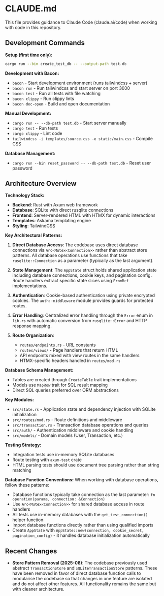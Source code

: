 # CLAUDE.md

This file provides guidance to Claude Code (claude.ai/code) when working with code in this repository.

## Development Commands

**Setup (first time only):**
```bash
cargo run --bin create_test_db -- --output-path test.db
```

**Development with Bacon:**
- `bacon` - Start development environment (runs tailwindcss + server)
- `bacon run` - Run tailwindcss and start server on port 3000
- `bacon test` - Run all tests with file watching
- `bacon clippy` - Run clippy lints
- `bacon doc-open` - Build and open documentation

**Manual Development:**
- `cargo run -- --db-path test.db` - Start server manually
- `cargo test` - Run tests
- `cargo clippy` - Lint code
- `tailwindcss -i templates/source.css -o static/main.css` - Compile CSS

**Database Management:**
- `cargo run --bin reset_password -- --db-path test.db` - Reset user password

## Architecture Overview

**Technology Stack:**
- **Backend**: Rust with Axum web framework
- **Database**: SQLite with direct rusqlite connections
- **Frontend**: Server-rendered HTML with HTMX for dynamic interactions
- **Templates**: Askama templating engine
- **Styling**: TailwindCSS

**Key Architectural Patterns:**

1. **Direct Database Access**: The codebase uses direct database connections via `Arc<Mutex<Connection>>` rather than abstract store patterns. All database operations use functions that take `rusqlite::Connection` as a parameter (typically as the last argument).

2. **State Management**: The `AppState` struct holds shared application state including database connections, cookie keys, and pagination config. Route handlers extract specific state slices using `FromRef` implementations.

3. **Authentication**: Cookie-based authentication using private encrypted cookies. The `auth::middleware` module provides guards for protected routes.

4. **Error Handling**: Centralized error handling through the `Error` enum in `lib.rs` with automatic conversion from `rusqlite::Error` and HTTP response mapping.

5. **Route Organization**:
   - `routes/endpoints.rs` - URL constants
   - `routes/views/` - Page handlers that return HTML
   - API endpoints mixed with view routes in the same handlers
   - HTMX-specific headers handled in `routes/mod.rs`

**Database Schema Management:**
- Tables are created through `CreateTable` trait implementations
- Models use `MapRow` trait for SQL result mapping
- Direct SQL queries preferred over ORM abstractions

**Key Modules:**
- `src/state.rs` - Application state and dependency injection with SQLite initialization
- `src/routes/mod.rs` - Route definitions and middleware
- `src/transaction.rs` - Transaction database operations and queries
- `src/auth/` - Authentication middleware and cookie handling
- `src/models/` - Domain models (User, Transaction, etc.)

**Testing Strategy:**
- Integration tests use in-memory SQLite databases
- Route testing with `axum-test` crate
- HTML parsing tests should use document tree parsing rather than string matching

**Database Function Conventions:**
When working with database operations, follow these patterns:
- Database functions typically take connection as the last parameter: `fn operation(params, connection: &Connection)`
- Use `Arc<Mutex<Connection>>` for shared database access in route handlers
- All tests use in-memory databases with the `get_test_connection()` helper function
- Import database functions directly rather than using qualified imports
- Create `AppState` with `AppState::new(connection, cookie_secret, pagination_config)` - it handles database initialization automatically

## Recent Changes

- **Store Pattern Removal (2025-08)**: The codebase previously used abstract
   `TransactionStore` and `SQLiteTransactionStore` patterns. These have been
   removed in favor of direct database function calls to modularise the codebase
   so that changes in one feature are isolated and do not affect other features.
   All functionality remains the same but with cleaner architecture.
